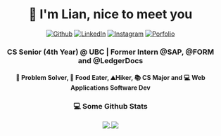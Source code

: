 <h1 align="center"> 👋 I'm Lian, nice to meet you </h1>
<p align="center"><a href="https://github.com/Lian-D" target="_blank"><img alt="Github" src="https://img.shields.io/badge/GitHub-%2312100E.svg?&style=for-the-badge&logo=Github&logoColor=white" /></a> <a href="https://www.linkedin.com/in/liandu/" target="_blank"><img alt="LinkedIn" src="https://img.shields.io/badge/linkedin-%230077B5.svg?&style=for-the-badge&logo=linkedin&logoColor=white"/></a> <a href="https://www.instagram.com/lian_duan_/" target="_blank"><img alt="Instagram" src="https://img.shields.io/badge/instagram-%231DA1F2.svg?&style=for-the-badge&logo=instagram&logoColor=white"/></a>  <a href="https://liand.dev/" target="_blank"><img alt="Porfolio" src="https://img.shields.io/badge/Porfolio-%2312100E.svg?&style=for-the-badge&logo=GitHubSponsors&logoColor=white"/></a>
</p>
<h3 align="center">  CS Senior (4th Year) @ UBC |
Former Intern @SAP, @FORM and @LedgerDocs  </h3> 
<h4 align="center"> 🧠 Problem Solver, 🍜 Food Eater, ⛰️Hiker, 📚 CS Major and 💻 Web Applications Software Dev </h4> 

<h3 align="center"> 💻 Some Github Stats </h2>
<!-- ![Lian's GitHub stats](https://github-readme-stats.vercel.app/api?username=Lian-D&show_icons=true&theme=dark&include_all_commits=true&disable_animations=true)  ![Lian-D's commit stats](https://github-readme-stats.vercel.app/api/top-langs/?username=Lian-D&hide=c%2B%2B,css,TSQL,html,makefile,hack&theme=dark&layout=compact) -->
<p align="center">
<a href="https://github.com/anuraghazra/github-readme-stats" align="center">
  <img align="center" src="https://github-readme-stats.vercel.app/api?username=Lian-D&show_icons=true&theme=dark&include_all_commits=true&disable_animations=true" />
</a>
<a href="https://github.com/anuraghazra/convoychat" align="center">
  <img align="center" src="https://github-readme-stats.vercel.app/api/top-langs/?username=Lian-D&hide=c%2B%2B,css,TSQL,html,makefile,hack&theme=dark&layout=compact" />
</a>
</p>

<!-- ### Places I've Worked ###
 [🏊 FORM Athletica](https://www.formswim.com/) and
 [📝 LedgerDocs](https://www.ledgerdocs.com/) -->
